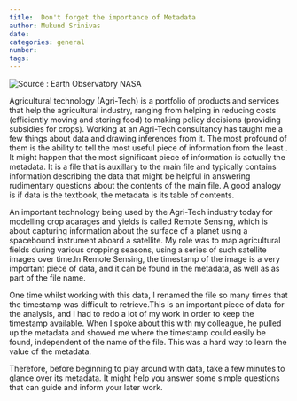 ```yaml
---
title:  Don't forget the importance of Metadata
author: Mukund Srinivas
date:
categories: general
number:
tags:
---
```

![Source : Earth Observatory NASA](/images/agriculture_satelliteIimage.jpg)

Agricultural technology (Agri-Tech) is a portfolio of products and services that help the agricultural industry, ranging from helping in reducing costs (efficiently moving and storing food) to making policy decisions (providing subsidies for crops).
Working at an  Agri-Tech consultancy has taught me a few things about data and drawing inferences from it. The most profound of them is the ability to tell the most useful piece of information from the least . It might happen that the most significant piece of information is actually the metadata. It is a file that is auxillary to the main file and typically contains information describing the data  that might be helpful in answering rudimentary questions about the contents of the main file. A good analogy is if data is the textbook, the metadata is its table of contents.

An important technology being used by the Agri-Tech industry today for modelling crop acarages and yields is called Remote Sensing, which is about capturing information about the surface of a planet using a spacebound instrument aboard a satellite. My role was to map agricultural fields during various cropping seasons, using a series of such satellite  images over time.In Remote Sensing, the timestamp of the image is a very important piece of data, and it can be found in the metadata, as well as as part of the file name.

One time whilst working with this data, I renamed the file so many times that the timestamp was difficult to retrieve.This is an important piece of data for the analysis, and I  had to redo a lot of my work in order to keep the timestamp available. When I spoke about this with my colleague, he pulled up the metadata and showed me where the timestamp could easily be found, independent of the name of the file. This was a hard way to learn the value of the metadata.

Therefore,  before beginning to play around with  data, take a few minutes to glance over its metadata. It might help you answer some simple questions that can guide and inform your later work.

